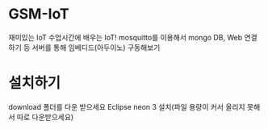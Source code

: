 # GSM-IoT
재미있는 IoT 수업시간에 배우는 IoT! mosquitto를 이용해서 mongo DB, Web 연결하기 등 서버를 통해 임베디드(아두이노) 구동해보기

# 설치하기
download 폴더를 다운 받으세요
Eclipse neon 3 설치(파일 용량이 커서 올리지 못해서 따로 다운받으세요)
